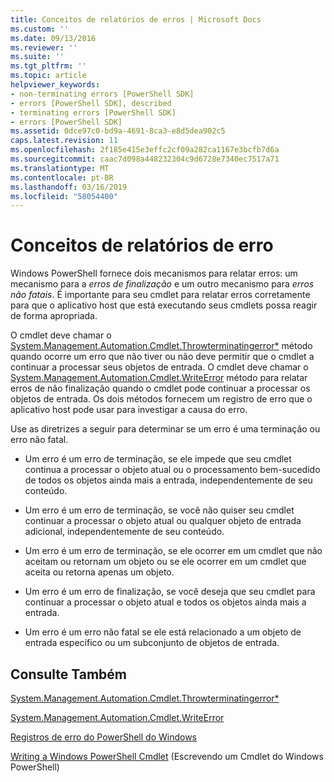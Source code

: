 ```yaml
---
title: Conceitos de relatórios de erros | Microsoft Docs
ms.custom: ''
ms.date: 09/13/2016
ms.reviewer: ''
ms.suite: ''
ms.tgt_pltfrm: ''
ms.topic: article
helpviewer_keywords:
- non-terminating errors [PowerShell SDK]
- errors [PowerShell SDK], described
- terminating errors [PowerShell SDK]
- errors [PowerShell SDK]
ms.assetid: 0dce97c0-bd9a-4691-8ca3-e8d5dea902c5
caps.latest.revision: 11
ms.openlocfilehash: 2f185e415e3effc2cf09a282ca1167e3bcfb7d6a
ms.sourcegitcommit: caac7d098a448232304c9d6728e7340ec7517a71
ms.translationtype: MT
ms.contentlocale: pt-BR
ms.lasthandoff: 03/16/2019
ms.locfileid: "58054400"
---
```

# <a name="error-reporting-concepts"></a>Conceitos de relatórios de erro

Windows PowerShell fornece dois mecanismos para relatar erros: um mecanismo para a *erros de finalização* e um outro mecanismo para *erros não fatais*. É importante para seu cmdlet para relatar erros corretamente para que o aplicativo host que está executando seus cmdlets possa reagir de forma apropriada.

O cmdlet deve chamar o [System.Management.Automation.Cmdlet.Throwterminatingerror*](/dotnet/api/System.Management.Automation.Cmdlet.ThrowTerminatingError) método quando ocorre um erro que não tiver ou não deve permitir que o cmdlet a continuar a processar seus objetos de entrada. O cmdlet deve chamar o [System.Management.Automation.Cmdlet.WriteError](/dotnet/api/System.Management.Automation.Cmdlet.WriteError) método para relatar erros de não finalização quando o cmdlet pode continuar a processar os objetos de entrada. Os dois métodos fornecem um registro de erro que o aplicativo host pode usar para investigar a causa do erro.

Use as diretrizes a seguir para determinar se um erro é uma terminação ou erro não fatal.

- Um erro é um erro de terminação, se ele impede que seu cmdlet continua a processar o objeto atual ou o processamento bem-sucedido de todos os objetos ainda mais a entrada, independentemente de seu conteúdo.

- Um erro é um erro de terminação, se você não quiser seu cmdlet continuar a processar o objeto atual ou qualquer objeto de entrada adicional, independentemente de seu conteúdo.

- Um erro é um erro de terminação, se ele ocorrer em um cmdlet que não aceitam ou retornam um objeto ou se ele ocorrer em um cmdlet que aceita ou retorna apenas um objeto.

- Um erro é um erro de finalização, se você deseja que seu cmdlet para continuar a processar o objeto atual e todos os objetos ainda mais a entrada.

- Um erro é um erro não fatal se ele está relacionado a um objeto de entrada específico ou um subconjunto de objetos de entrada.

## <a name="see-also"></a>Consulte Também

[System.Management.Automation.Cmdlet.Throwterminatingerror*](/dotnet/api/System.Management.Automation.Cmdlet.ThrowTerminatingError)

[System.Management.Automation.Cmdlet.WriteError](/dotnet/api/System.Management.Automation.Cmdlet.WriteError)

[Registros de erro do PowerShell do Windows](./windows-powershell-error-records.md)

[Writing a Windows PowerShell Cmdlet](./writing-a-windows-powershell-cmdlet.md) (Escrevendo um Cmdlet do Windows PowerShell)

